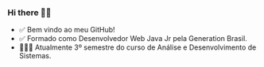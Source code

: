### Hi there 👋😄
- ✅ Bem vindo ao meu GitHub! 
- ✅ Formado como Desenvolvedor Web Java Jr pela Generation Brasil.
- 👨🏽‍🎓  Atualmente 3º semestre do curso de Análise e Desenvolvimento de Sistemas.

<!--
**JoseLuisCorreia/JoseLuisCorreia** is a ✨ _special_ ✨ repository because its `README.md` (this file) appears on your GitHub profile.

Here are some ideas to get you started:

- 🔭 I’m currently working on ...
- 🌱 I’m currently learning ...
- 👯 I’m looking to collaborate on ...
- 🤔 I’m looking for help with ...
- 💬 Ask me about ...
- 📫 How to reach me: ...
- 😄 Pronouns: ...
- ⚡ Fun fact: ...
-->
